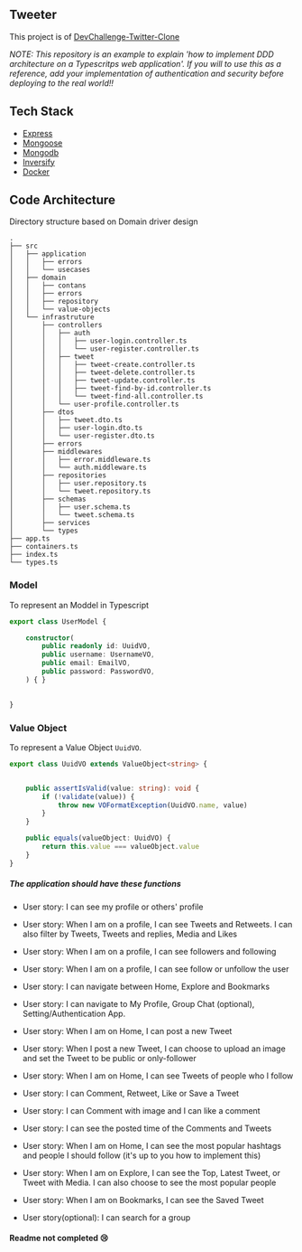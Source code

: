 ## Tweeter
This project is of  [DevChallenge-Twitter-Clone](https://devchallenges.io/challenges/rleoQc34THclWx1cFFKH)


*NOTE: This repository is an example to explain 'how to implement DDD architecture on a Typescritps web application'. If you will to use this as a reference, add your implementation of authentication and security before deploying to the real world!!*



## Tech Stack

* [Express](https://expressjs.com/)
* [Mongoose](https://mongoosejs.com/)
* [Mongodb](https://www.mongodb.com/)
* [Inversify](https://inversify.io//)
* [Docker](https://www.docker.com/)

## Code Architecture

Directory structure based on Domain driver design 

```tree
.
├── src
│   ├── application
│   │   ├── errors
│   │   └── usecases
│   ├── domain 
│   │   ├── contans
│   │   ├── errors
│   │   ├── repository
│   │   └── value-objects
│   └── infrastruture
│       ├── controllers 
│       │   ├── auth
│       │   │   ├── user-login.controller.ts
│       │   │   └── user-register.controller.ts
│       │   ├── tweet
│       │   │   ├── tweet-create.controller.ts
│       │   │   ├── tweet-delete.controller.ts
│       │   │   ├── tweet-update.controller.ts
│       │   │   ├── tweet-find-by-id.controller.ts
│       │   │   └── tweet-find-all.controller.ts
│       │   └── user-profile.controller.ts
│       ├── dtos
│       │   ├── tweet.dto.ts
│       │   ├── user-login.dto.ts
│       │   └── user-register.dto.ts
│       ├── errors
│       ├── middlewares
│       │   ├── error.middleware.ts
│       │   └── auth.middleware.ts
│       ├── repositories
│       │   ├── user.repository.ts
│       │   └── tweet.repository.ts
│       ├── schemas
│       │   ├── user.schema.ts
│       │   └── tweet.schema.ts
│       ├── services
│       └── types
├── app.ts
├── containers.ts
├── index.ts
└── types.ts
```

### Model 

To represent an Moddel in Typescript

```ts
export class UserModel {

    constructor(
        public readonly id: UuidVO,
        public username: UsernameVO,
        public email: EmailVO,
        public password: PasswordVO,
    ) { }

    
}

```

### Value Object

To represent a Value Object `UuidVO`.

```ts
export class UuidVO extends ValueObject<string> {


    public assertIsValid(value: string): void {
        if (!validate(value)) {
            throw new VOFormatException(UuidVO.name, value)
        }
    }

    public equals(valueObject: UuidVO) {
        return this.value === valueObject.value
    }
}
```
##### The application should have these functions

   * User story: I can see my profile or others' profile

   * User story: When I am on a profile, I can see Tweets and Retweets. I can also filter by Tweets, Tweets and replies, Media and Likes

   * User story: When I am on a profile, I can see followers and following

   * User story: When I am on a profile, I can see follow or unfollow the user

   * User story: I can navigate between Home, Explore and Bookmarks

   * User story: I can navigate to My Profile, Group Chat (optional), Setting/Authentication App.

   * User story: When I am on Home, I can post a new Tweet

   * User story: When I post a new Tweet, I can choose to upload an image and set the Tweet to be public or only-follower

   * User story: When I am on Home, I can see Tweets of people who I follow

   * User story: I can Comment, Retweet, Like or Save a Tweet

   * User story: I can Comment with image and I can like a comment

   * User story: I can see the posted time of the Comments and Tweets

   * User story: When I am on Home, I can see the most popular hashtags and people I should follow (it's up to you how to implement this)

   * User story: When I am on Explore, I can see the Top, Latest Tweet, or Tweet with Media. I can also choose to see the most popular people

   * User story: When I am on Bookmarks, I can see the Saved Tweet

   * User story(optional): I can search for a group

#### Readme not completed 😢
